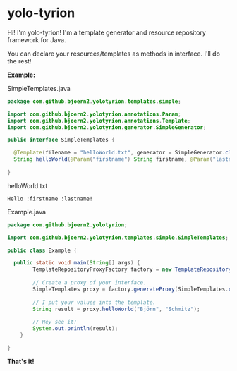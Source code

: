 **yolo-tyrion**
===========
Hi! I'm yolo-tyrion!
I'm a template generator and resource repository framework for Java.

You can declare your resources/templates as methods in interface. I'll do the rest!

**Example:**

SimpleTemplates.java
```java
package com.github.bjoern2.yolotyrion.templates.simple;

import com.github.bjoern2.yolotyrion.annotations.Param;
import com.github.bjoern2.yolotyrion.annotations.Template;
import com.github.bjoern2.yolotyrion.generator.SimpleGenerator;

public interface SimpleTemplates {

  @Template(filename = "helloWorld.txt", generator = SimpleGenerator.class)
  String helloWorld(@Param("firstname") String firstname, @Param("lastname") String lastname);
	
}
```

helloWorld.txt
```
Hello :firstname :lastname!
```

Example.java
```java
package com.github.bjoern2.yolotyrion;

import com.github.bjoern2.yolotyrion.templates.simple.SimpleTemplates;

public class Example {

  public static void main(String[] args) {
		TemplateRepositoryProxyFactory factory = new TemplateRepositoryProxyFactory();
		
		// Create a proxy of your interface.
		SimpleTemplates proxy = factory.generateProxy(SimpleTemplates.class);
		
		// I put your values into the template.
		String result = proxy.helloWorld("Björn", "Schmitz");
		
		// Hey see it!
		System.out.println(result);
	}

}
```

**That's it!**
